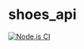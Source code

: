 # shoes_api
[![Node.js CI](https://github.com/Razorma/shoes_api/actions/workflows/node.js.yml/badge.svg)](https://github.com/Razorma/shoes_api/actions/workflows/node.js.yml)
